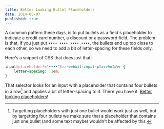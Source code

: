 ```yaml
---
title: Better Looking Bullet Placeholders
date: 2014-08-07
published: true
---
```


A common pattern these days, is to put bullets as a field's placeholder to indicate a credit card number, a discount or a password field. The problem is that, if you just put `•••• •••• •••• ••••`, the bullets end up too close to each other, so we need to add a bit of letter-spacing for these fields only.

Here's a snippet of CSS that does just that:

``` css
input[placeholder*="••••"]::-webkit-input-placeholder {
    letter-spacing: .1em;
}
```

That selector looks for an input with a placeholder that contains four bullets in a row[^1] and applies a bit of letter-spacing to it. There you have it. [Better looking placeholders][placeholders]!

[^1]: Targetting placeholders with just one bullet would work just as well, but by targetting four bullets we make sure that a placeholder that contains just one bullet (and some text maybe) wouldn't be affected by this.

[placeholders]: http://cl.ly/image/3u0Q0U2H3n3i
